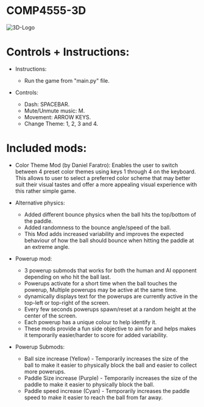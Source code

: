 # COMP4555-3D

![3D-Logo](https://user-images.githubusercontent.com/55112870/191079274-bb6823fe-5bff-41f3-9614-7973b5fea4aa.jpg)

# Controls + Instructions:

- Instructions:
    - Run the game from "main.py" file.

- Controls:
    - Dash: SPACEBAR.
    - Mute/Unmute music: M.
    - Movement: ARROW KEYS.
    - Change Theme: 1, 2, 3 and 4.

# Included mods:

- Color Theme Mod (by Daniel Faratro):
    Enables the user to switch between 4 preset color themes using keys 1 through 4 on the keyboard. This allows to user to select a preferred color scheme that may better suit their visual tastes and offer a more appealing visual experience with this rather simple game.
    
- Alternative physics:
    - Added different bounce physics when the ball hits the top/bottom of the paddle.
    - Added randomness to the bounce angle/speed of the ball.
    - This Mod adds increased variability and improves the expected behaviour of how the ball should bounce when hitting the paddle at an extreme angle.
    
- Powerup mod: 
    - 3 powerup submods that works for both the human and AI opponent depending on who hit the ball last. 
    - Powerups activate for a short time when the ball touches the powerup, Multiple powerups may be active at the same time.
    - dynamically displays text for the powerups are currently active in the top-left or top-right of the screen.
    - Every few seconds powerups spawn/reset at a random height at the center of the screen.
    - Each powerup has a unique colour to help identify it.
    - These mods provide a fun side objective to aim for and helps makes it temporarily easier/harder to score for added variability.
- Powerup Submods:
	- Ball size increase (Yellow) - Temporarily increases the size of the ball to make it easier to physically block the ball and easier to collect more powerups.
	- Paddle Size increase (Purple) - Temporarily increases the size of the paddle to make it easier to physically block the ball.
	- Paddle speed increase (Cyan) - Temporarily increases the paddle speed to make it easier to reach the ball from far away.

